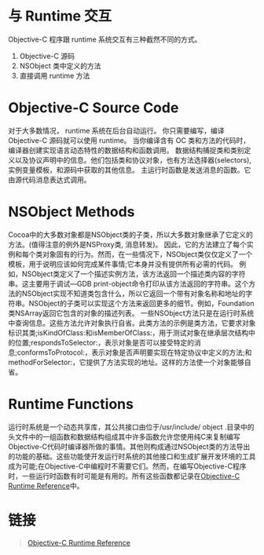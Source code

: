 # 与 Runtime 交互

Objective-C 程序跟 runtime 系统交互有三种截然不同的方式。

1. Objective-C 源码
2. NSObject 类中定义的方法
3. 直接调用 runtime 方法


# Objective-C Source Code

对于大多数情况， runtime 系统在后台自动运行。 你只需要编写，编译 Objective-C 源码就可以使用 runtime。
当你编译含有 OC 类和方法的代码时，编译器创建实现语言动态特性的数据结构和函数调用。
数据结构捕捉类和类别定义以及协议声明中的信息。他们包括类和协议对象，也有方法选择器(selectors), 实例变量模板，和源码中获取的其他信息。
主运行时函数是发送消息的函数。它由源代码消息表达式调用。

# NSObject Methods

Cocoa中的大多数对象都是NSObject类的子类，所以大多数对象继承了它定义的方法。(值得注意的例外是NSProxy类, 消息转发)。
因此，它的方法建立了每个实例和每个类对象固有的行为。然而，在一些情况下，NSObject类仅仅定义了一个模板，用于说明应该如何完成某件事情;它本身并没有提供所有必需的代码。
例如，NSObject类定义了一个描述实例方法，该方法返回一个描述类内容的字符串。这主要用于调试—GDB print-object命令打印从该方法返回的字符串。这个方法的NSObject实现不知道类包含什么，所以它返回一个带有对象名称和地址的字符串。NSObject的子类可以实现这个方法来返回更多的细节。例如，Foundation类NSArray返回它包含的对象的描述列表。
一些NSObject方法只是在运行时系统中查询信息。这些方法允许对象执行自省。此类方法的示例是类方法，它要求对象标识其类;isKindOfClass:和isMemberOfClass:，用于测试对象在继承层次结构中的位置;respondsToSelector:，表示对象是否可以接受特定的消息;conformsToProtocol:，表示对象是否声明要实现在特定协议中定义的方法;和methodForSelector:，它提供了方法实现的地址。这样的方法使一个对象能够自省。

# Runtime Functions

运行时系统是一个动态共享库，其公共接口由位于/usr/include/ object .目录中的头文件中的一组函数和数据结构组成其中许多函数允许您使用纯C来复制编写Objective-C代码时编译器所做的事情。其他则构成通过NSObject类的方法导出的功能的基础。这些功能使开发运行时系统的其他接口和生成扩展开发环境的工具成为可能;在Objective-C中编程时不需要它们。然而，在编写Objective-C程序时，一些运行时函数有时可能是有用的。所有这些函数都记录在[Objective-C Runtime Reference](https://developer.apple.com/documentation/objectivec/objective-c_runtime)中。


# 链接

>[Objective-C Runtime Reference](https://developer.apple.com/documentation/objectivec/objective-c_runtime)
